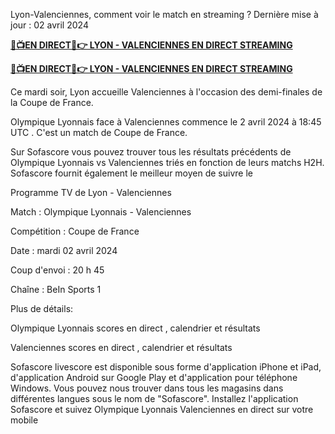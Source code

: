 Lyon-Valenciennes, comment voir le match en streaming ?
Dernière mise à jour : 02 avril 2024

<a href="https://streamespn.org/coupe-de-france/?laga" rel="nofollow"><strong>🔴📺EN DIRECT📲👉 LYON - VALENCIENNES EN DIRECT STREAMING</strong></a>

<a href="https://streamespn.org/coupe-de-france/?laga" rel="nofollow"><strong>🔴📺EN DIRECT📲👉 LYON - VALENCIENNES EN DIRECT STREAMING</strong></a>

Ce mardi soir, Lyon accueille Valenciennes à l'occasion des demi-finales de la Coupe de France.

Olympique Lyonnais face à Valenciennes commence le 2 avril 2024 à 18:45 UTC . C'est un match de Coupe de France.

Sur Sofascore vous pouvez trouver tous les résultats précédents de Olympique Lyonnais vs Valenciennes triés en fonction de leurs matchs H2H. Sofascore fournit également le meilleur moyen de suivre le

Programme TV de Lyon - Valenciennes

Match : Olympique Lyonnais - Valenciennes

Compétition : Coupe de France

Date : mardi 02 avril 2024

Coup d'envoi : 20 h 45

Chaîne : BeIn Sports 1

Plus de détails:

Olympique Lyonnais scores en direct , calendrier et résultats

Valenciennes scores en direct , calendrier et résultats

Sofascore livescore est disponible sous forme d'application iPhone et iPad, d'application Android sur Google Play et d'application pour téléphone Windows. Vous pouvez nous trouver dans tous les magasins dans différentes langues sous le nom de "Sofascore". Installez l'application Sofascore et suivez Olympique Lyonnais Valenciennes en direct sur votre mobile
